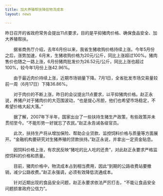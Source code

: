```yaml
---
title: 加大养殖帮扶降低物流成本
layout: news

---
```


昨日召开的省政府常务会提出11点要求，目的是平抑猪肉价格、确保食品安全、加大养殖帮扶。

　　据省商务厅介绍，去年6月份以来，我省生猪收购价格持续上涨。今年5月份之后，涨势加速，6月末，生猪收购价格为20元/公斤，同比上涨超过100%。猪肉售价也随之一路上涨，6月份猪肉批发价为26.52元/公斤，同比上涨也超过100%，较今年1月份上涨42.96%。

　　由于最近肉价持续上涨，近期市场销量下降。7月1日，全省批发市场交易量较前一周（6月17日）下降36.86%。

　　对于肉价的不断上涨，昨日的会议提出11点要求，以平抑猪肉价格。赵正永说，养猪户对于猪肉价的大范围波动，“也是提心吊胆，他们也希望市场稳定，不希望价格大起大落。”

　　据了解，2007年下半年，国家出台了一些扶持生猪生产政策，有些政策并未贯彻至今。“不能形势一好就忘了农民。”赵正永告诫各级官员。

　　此次，扶持生产将从增加保险、帮助企业贷款、监控饲料价格与质量等方面展开。“金融机构要研究对生猪养殖的贷款扶持。”赵正永说，并拿出一定资金贴息。

　　因饲料价格上涨，有农民反映“猪吃的比人吃的还贵”，对此赵正永要求严格监控饲料的价格和质量。

　　目前，猪肉价格中，物流成本占到相当费用，因此“到期的公路收费站要撤销，减少公路收费。”赵正永强调，必须有效降低流通成本。

　　针对近期出现的食品安全问题，赵正永要求依法严厉打击，“不能让食品安全问题损害政府公信力”。